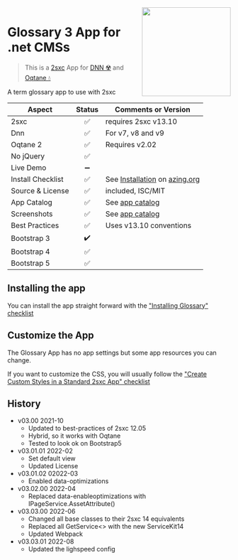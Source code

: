<image src="app-icon.png" align="right" width="200px">

# Glossary 3 App for .net CMSs

> This is a [2sxc](https://2sxc.org) App for [DNN ☢️](https://www.dnnsoftware.com/) and [Oqtane 💧](https://www.oqtane.org/)

A term glossary app to use with 2sxc

| Aspect              | Status | Comments or Version |
| ------------------- | :----: | ------------------- |
| 2sxc                | ✅    | requires 2sxc v13.10
| Dnn                 | ✅    | For v7, v8 and v9
| Oqtane 2            | ✅    | Requires v2.02
| No jQuery           | ✅    | 
| Live Demo           | ➖    |
| Install Checklist   | ✅    | See [Installation](https://azing.org/2sxc/r/JPX0Etz7) on [azing.org](https://azing.org/2sxc)
| Source & License    | ✅    | included, ISC/MIT
| App Catalog         | ✅    | See [app catalog](https://2sxc.org/en/apps/app/glossary3-hybrid-for-dnn-and-oqtane)
| Screenshots         | ✅    | See [app catalog](https://2sxc.org/en/apps/app/glossary3-hybrid-for-dnn-and-oqtane)
| Best Practices      | ✅    | Uses v13.10 conventions
| Bootstrap 3         | ✔️    | 
| Bootstrap 4         | ✅    |
| Bootstrap 5         | ✅    | 

## Installing the app

You can install the app straight forward with the ["Installing Glossary" checklist](https://azing.org/2sxc/r/JPX0Etz7)

## Customize the App

The Glossary App has no app settings but some app resources you can change.

If you want to customize the CSS, you will usually follow the ["Create Custom Styles in a Standard 2sxc App" checklist](https://azing.org/2sxc/r/gg_aB9FD)

## History

* v03.00 2021-10
    * Updated to best-practices of 2sxc 12.05
    * Hybrid, so it works with Oqtane
    * Tested to look ok on Bootstrap5
* v03.01.01 2022-02
    * Set default view
    * Updated License
* v03.01.02 02022-03
    * Enabled data-optimizations
* v03.02.00 2022-04
    * Replaced data-enableoptimizations with IPageService.AssetAttribute()
* v03.03.00 2022-06 
    * Changed all base classes to their 2sxc 14 equivalents
    * Replaced all GetService<> with the new ServiceKit14
    * Updated Webpack
* v03.03.01 2022-08
    * Updated the lighspeed config